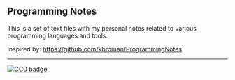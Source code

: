 
## Programming Notes

This is a set of text files with my personal notes related to various
programming languages and tools. 

Inspired by: https://github.com/kbroman/ProgrammingNotes

---

[![CC0 badge](http://i.creativecommons.org/p/zero/1.0/88x31.png)](http://creativecommons.org/publicdomain/zero/1.0/)
